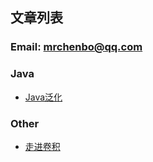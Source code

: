 ## 文章列表

### Email: mrchenbo@qq.com

### Java

- [Java泛化](/java/java-generics)

### Other

- [走进卷积](/other/understanding-convolutions)
